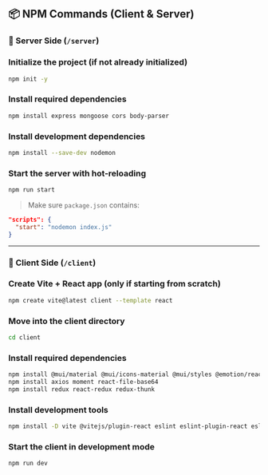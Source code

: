 ## 📦 NPM Commands (Client & Server)

### 🔧 Server Side (`/server`)

### Initialize the project (if not already initialized)
```bash
npm init -y
```

### Install required dependencies
```bash
npm install express mongoose cors body-parser
```

### Install development dependencies
```bash
npm install --save-dev nodemon
```

### Start the server with hot-reloading

```bash
npm run start
```

> Make sure `package.json` contains:

```json
"scripts": {
  "start": "nodemon index.js"
}
```

---

### 🎨 Client Side (`/client`)


### Create Vite + React app (only if starting from scratch)
```bash
npm create vite@latest client --template react
```
### Move into the client directory
```bash
cd client
```
### Install required dependencies

```bash
npm install @mui/material @mui/icons-material @mui/styles @emotion/react @emotion/styled
npm install axios moment react-file-base64
npm install redux react-redux redux-thunk
```

### Install development tools
```bash
npm install -D vite @vitejs/plugin-react eslint eslint-plugin-react eslint-plugin-react-hooks
```

### Start the client in development mode
```bash
npm run dev
```


